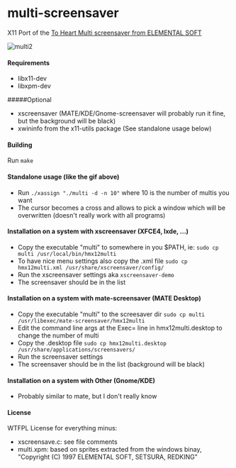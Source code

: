 # multi-screensaver

X11 Port of the [To Heart Multi screensaver from ELEMENTAL SOFT](http://a.pomf.se/vbmbsb.zip)

![multi2](https://cloud.githubusercontent.com/assets/5257054/6196983/f5c1cfe6-b3de-11e4-86f8-4ef84ac3f8de.gif)

#### Requirements
 - libx11-dev
 - libxpm-dev

#####Optional
 - xscreensaver (MATE/KDE/Gnome-screensaver will probably run it fine, but the background will be black)
 - xwininfo from the x11-utils package (See standalone usage below)
 
#### Building
 Run ```make```

#### Standalone usage (like the gif above)
 - Run ```./xassign "./multi -d -n 10"``` where 10 is the number of multis you want
 - The cursor becomes a cross and allows to pick a window which will be overwritten (doesn't really work with all programs)

#### Installation on a system with xscreensaver (XFCE4, lxde, ...)
 - Copy the executable "multi" to somewhere in you $PATH, ie: ```sudo cp multi /usr/local/bin/hmx12multi```
 - To have nice menu settings also copy the .xml file ```sudo cp hmx12multi.xml /usr/share/xscreensaver/config/```
 - Run the xscreensaver settings aka ```xscreensaver-demo```
 - The screensaver should be in the list

#### Installation on a system with mate-screensaver (MATE Desktop)
 - Copy the executable "multi" to the screesaver dir ```sudo cp multi /usr/libexec/mate-screensaver/hmx12multi```
 - Edit the command line args at the Exec= line in hmx12multi.desktop to change the number of multi
 - Copy the .desktop file ```sudo cp hmx12multi.desktop /usr/share/applications/screensavers/```
 - Run the screensaver settings
 - The screensaver should be in the list (background will be black)

#### Installation on a system with Other (Gnome/KDE)
 - Probably similar to mate, but I don't really know

#### License
WTFPL License for everything minus:
 - xscreensave.c: see file comments
 - multi.xpm: based on sprites extracted from the windows binay, "Copyright (C) 1997 ELEMENTAL SOFT, SETSURA, REDKING"
